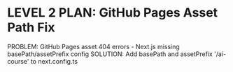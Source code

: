 # LEVEL 2 PLAN: GitHub Pages Asset Path Fix
PROBLEM: GitHub Pages asset 404 errors - Next.js missing basePath/assetPrefix config
SOLUTION: Add basePath and assetPrefix '/ai-course' to next.config.ts
